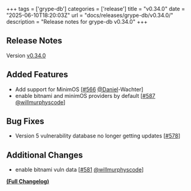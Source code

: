 +++
tags = ['grype-db']
categories = ['release']
title = "v0.34.0"
date = "2025-06-10T18:20:03Z"
url = "docs/releases/grype-db/v0.34.0/"
description = "Release notes for grype-db v0.34.0"
+++

## Release Notes

Version [v0.34.0](https://github.com/anchore/grype-db/releases/tag/v0.34.0)

## Added Features

- Add support for MinimOS [[#566](https://github.com/anchore/grype-db/pull/566) [@Daniel](https://github.com/Daniel)-Wachter]
- enable bitnami and minimOS providers by default [[#587](https://github.com/anchore/grype-db/pull/587) [@willmurphyscode](https://github.com/willmurphyscode)]

## Bug Fixes

- Version 5 vulnerability database no longer getting updates [[#578](https://github.com/anchore/grype-db/issues/578)]

## Additional Changes

- enable bitnami vuln data [[#581](https://github.com/anchore/grype-db/pull/581) [@willmurphyscode](https://github.com/willmurphyscode)]

**[(Full Changelog)](https://github.com/anchore/grype-db/compare/v0.33.1...v0.34.0)**

